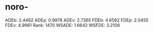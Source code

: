 # noro-

ADEb: 2.4462
ADEp: 0.9978
ADEv: 2.7365
FDEb: 4.6592
FDEp: 2.0455
FDEv: 4.9961
Rank: 1470
WSADE: 1.6642
WSFDE: 3.2106